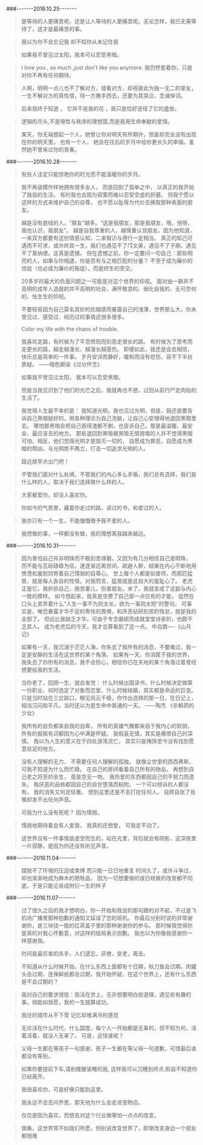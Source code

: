 ###-------2016.10.25-------

>是等待的人更痛苦呢，还是让人等待的人更痛苦呢。无论怎样，我已无需等待了，这才是最痛苦的事。

>我以为你不会忘记我 却不知你从未记住我

>如果我不曾见过太阳，我本可以忍受黑暗。

>I love you , so much ,just don't like you anymore. 
>我仍然爱着你，只是对你不再有任何期待。

>人啊，明明一点儿也不了解对方，错看对方，却视彼此为独一无二的挚友，一生不解对方的真性情，待一方撒手西去，还要为其哭泣，念诵悼词。

>后来我终于知道 ， 它并不是我的花 ，我只是恰好途径了它的盛放。

>逻辑的尽头,不是理性与秩序的理想国,而是我用生命奉献的爱情。

>某天，你无端想起一个人，她曾让你对明天有所期许，但是却完全没有出现在你的明天里。 
>也有一个人， 她会在往后的岁月中给你更长久的幸福，虽然她不曾来过你的青春。

###-------2016.10.28-------

>有些人注定只能惊艳你的时光而不能温暖你的岁月。

>我不再装模作样地拥有很多友人，
>而是回到了孤单之中，
>以真正的我开始了独自的生活。
>有时我也会因为寂寞而难以忍受空虚的折磨，
>但我宁愿以这样的方式来维护自己的自尊，
>也不愿以耻辱为代价去换取那种表面的朋友。

>越是没有底线的人，“朋友”越多。“这是我朋友，那是我朋友，哦，他呀，我也认识，我朋友”。
>越是自我尊重的人，越慎重认领朋友。因为他知道，一来双方都要有这份情感认知，二来智识与德行一定相当。
>真正的知己可遇而不可求，或许终其一生，我们也遇见不了邝文美，遇见不了子期，遇见不了莱纳德。这真是遗憾。
>但在遗憾之前，你一定要问一句自己：那些明亮的人，如果与你相遇，你是否有与之相匹配的分量？
>不至于成为廉价的信徒（也必成为廉价的叛徒），而是终生的至交。

>20多岁时最大的负面问题之一可能是对这个世界的仰视。
>面对由一群并不高明的成年人造就的并不高明的社会，满怀敬意的、弱化自我的、无可奈何的、怯生生的仰视。

>不要轻易因为自己莫名其妙的优越感而暴露自己的浅薄，世界那么大，你未曾见过、感受过、经历过的事情还很多很多。

>Color my life with the chaos of trouble.

>我喜欢走路，有时候为了平息愤怒而刻意走很长的路。
>有时候为了思考而走更长的路，越走越漫长，越漫长越感伤。
>即便如此，我还是会去相信，快乐总是简单的一件事。
>岁月安详而静好，暖和而没有悲伤，容不下半丝质疑。
>                                ——暗色颠染《过分怀念》

>如果我不曾见过太阳，
>我本可以忍受黑暗。

>但是当我见识到了他们的光芒之后，我就再也不想，过回从前行尸走肉般的生活了。

>我觉得人生最不幸的是：
>我知道光明，我也见过光明，但是，我还是要告诉自己黑暗挺好的，用各种理论为自己洗脑，让自己心安理得地退回黑暗里去。
>哪怕那黑暗会把自己吞得渣都不剩，也告诉自己，那是最温暖、最安全、最应该去的地方。
>那些退回到黑暗被黑暗无情吞噬的人并不觉得黑暗可怕，相反，他们觉得光明才是毁灭一切的，
>自愿成为罪恶，自愿成为黑暗的帮凶，与光明势不两立，打击一切追求光明的人。

>路远就早点出门吧！

>不管我们面对什么处境，不管我们的内心多么矛盾，我们总有选择，我们是什么样的人，取决于我们选择做什么样的人。

>大家都爱你，却没人喜欢你。

>你如今的气质里，藏着你走过的路，读过的书，和爱过的人。

>我亦只有一个一生，不能慷慨赠予我不爱的人。

>我想做的事，一样都没有做，我的理想离我越来越远。

###-------2016.10.31-------

>因为害怕自己并非明珠而不敢刻苦琢磨，又因为有几分相信自己是明珠，
>而不能与瓦砾碌碌为伍，遂逐渐远离世间，疏避人群，结果在内心不断地用愤懑和羞怒饲育着自己懦弱的自尊心。
>世上每个人都是驯兽师，而那匹猛兽，就是每人各自的性情。对我而言，猛兽就是这自大的羞耻心了。
>老虎正是它。我折损自己，施苦妻儿，伤害朋友。末了，我就变成了这副与内心一致的模样。
>如今想起来，我真是空费了自己那一点仅有的才能，
>徒然在口头上卖弄着什么“人生一事不为则太长，欲为一事则太短”的警句，
>可事实是，唯恐暴露才华不足的卑怯的畏惧，和厌恶钻研刻苦的惰怠，就是我的全部了。
>但远比我缺乏才华，可由于专念磨砺而成就堂堂诗家的，也颇不乏其人。
>成为老虎后的今天，我才总算看到了这一点。
>中岛敦—-《山月记》

>如果有一天，我沉溺于茫茫人海，你失去了我所有的消息，不要难过，我一定是安静的生活在这世界的某个角落。
>如果有一天，你消匿于我的世界，我失去了你所有的消息，我不会担心，相信你已在天地的某个角落过着曾经想要给我的生活。

>当你老了，回顾一生，就会发觉：
>什么时候出国读书，什么时候决定做第一份职业、何时选定了对象而恋爱、什么时候结婚，其实都是命运的巨变。
>只是当时站在三岔路口，眼见风云千樯，你作出选择的那一日，在日记上，相当沉闷和平凡，当时还以为是生命中普通的一天。
>——陶杰 《杀鹌鹑的少女》

>我所有的自负都来自我的自卑，
>所有的英雄气概都来自于我内心的软弱，
>所有的振振有词都因为心中满是怀疑。
>我假装无情，其实是痛恨自己的深情。
>我以为人生的意义在于四处游荡流亡，
>其实只是掩饰至今没有找到愿意驻足的地方。

>没有人理解的无力，
>不需要任何人理解的孤独，
>就像尘世里的西西弗斯，
>可我不知道为什么而忙碌。
>在自己的房间看着自己所有的物品，
>再想到自己老之将至的余生，
>竟是空无一物。
>我热爱的东西都因自己的不努力而遗失，
>我厌恶的品格都因自己的自甘堕落而粘附。
>一个可以倾诉的人都没有，
>我的消失又何足轻重。
>想到这里还是不去打扰任何人，
>自顾自张了张嘴却发不出任何声音。

>可我为什么没有死呢？
>因为懦弱。

>懦弱地期待着会有人爱我，
>我真的还想爱，
>可我走不动了。

>这世界没有一件事情是虚空而生的，站在光里，背后就会有阴影，这深夜里一片寂静，是因为你还没有听见声音。

###-------2016.11.04-------

>摆脱不了环境的压迫或束缚
>而只能一日日地重复
>时间久了，或许斗争过，却也渐渐地成为麻木的牺牲品，
>因为一切想要做的或已经做的改变都不彻底，于是只能沦丧成附衍一生的样子

###-------2016.11.07-------

>过了很久之后的我才想明白，你一开始和我说的那句跟的对不起，不过是飞机场广播里那种抱歉的通知又延误了您的班机。
>你最后分别时说的非常谢谢你，是三块钱一瓶的红茶盖子里的那种谢谢你的参与。
>那时候我觉得你是真的对我心怀歉意，对这样的结局表示抱歉。
>我也以为你像我感谢你一样感谢我。

>时间是最厉害的杀手，人们遗忘，厌倦，变老，离去。

>不知道从什么时候开始，在什么东西上面都有个日期，秋刀鱼会过期，肉罐头会过期，连保鲜纸都会过期，我开始怀疑，在这个世界上，还有什么东西是不会过期的？

>我对自己的要求很低：我活在世上，无非想要明白些道理，遇见些有趣的事。倘能如我愿，我的一生就算成功。

>我住的城市从不下雪 记忆却堆满冷的感觉

>无论活在什么时代、什么国度，每个人一开始都是无辜的，但不知为何，活着活着，就没人无辜了。
>可是，这怪谁呢？

>父母一生都在等孩子一句感谢，孩子一生都在等父母一句道歉，可惜最后谁都没有等到。

>如果你要提前下车,请别推醒装睡的我, 这样我可以沉睡到终点,假装不知道你已经离开。

>我很喜欢你，可是好像只能到这里。

>我永远不会去问乔恩，那天他为什么会走进宠物店。

>仅仅是因为喜欢，而想去对这个行业做哪怕一点点的改变。

>银桑，这世界常不如我们所愿，但别说改变世界了，即使改变身边一个朋友都很难
